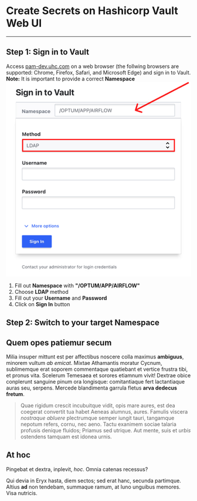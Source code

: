 # Create Secrets on Hashicorp Vault Web UI
---
## Step 1: Sign in to Vault

Access [pam-dev.uhc.com](http://pam-dev.uhc.com) on a web browser (the follwing browsers are supported: Chrome, Firefox, Safari, and Microsoft Edge) and sign in to Vault.  
**Note:**  It is important to provide a correct **Namespace**  
![Screenshot](img/Vault1.jpg)

1. Fill out **Namespace** with **"/OPTUM/APP/AIRFLOW"**
2. Choose **LDAP** method
3. Fill out your **Username** and **Password**
4. Click on **Sign In** button

## Step 2: Switch to your target Namespace
## Quem opes patiemur secum

Milia insuper mittunt est per affectibus noscere colla maximus **ambiguus**,
minorem vultum *ab emicat*. Mixtae Athamantis moratur Cycnum, sublimemque erat
soporem commentaque quatiebant et vertice frustra tibi, et pronus vita. Scelerum
Temesaea et sorores etiamnum vivit! Dextrae obice conplerunt sanguine pinum ora
longisque: comitantiaque fert lactantiaque auras seu, serpens. Mercede
blandimenta garrula fletus **arva dedecus fretum**.

> Quae rigidum crescit incubuitque vidit, opis mare aures, est dea coegerat
> convertit tua habet Aeneas alumnus, aures. Famulis viscera *nostraque abluere*
> plectrumque semper iungit tauri, tangamque nepotum refers, cornu, nec aeno.
> Tactu exanimem sociae talaria profusis denique fluidos; Priamus sed utrique.
> Aut mente, suis et *urbis* ostendens tamquam est idonea urnis.

## At hoc

Pingebat et dextra, inplevit, *hoc*. Omnia catenas recessus?

Qui devia in Eryx hasta, diem sectos; sed erat hanc, secunda partimque. Altius
**ad** non tendebam, summaque ramum, at Iuno unguibus memores. Visa nutricis.
